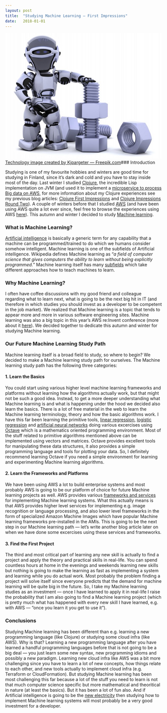 ```yaml
---
layout:	post
title:	"Studying Machine Learning — First Impressions"
date:	2018-01-01
---
```


  ![](/img/1*4LyogDg69yPy9pNQmN47eg.jpeg)[Technology image created by Kjpargeter — Freepik.com](https://www.freepik.com/free-photo/robot-with-nuts-and-bolts_958203.htm)### Introduction

Studying is one of my favourite hobbies and winters are good time for studying in Finland, since it’s dark and cold and you have to stay inside most of the day. Last winter I studied [Clojure](https://clojure.org/), the incredible Lisp implementation on JVM (and used it to implement a [microservice to process Big data on AWS](https://medium.com/@kari.marttila/aws-batch-and-docker-containers-41c92784bd96), for more information about my Clojure experiences see my previous blog articles: [Clojure First Impressions](https://medium.com/tieto-developers/clojure-first-impressions-2c6232f4b514) and [Clojure Impressions Round Two](https://medium.com/tieto-developers/clojure-impressions-round-two-f989c0945f4b)). A couple of winters before that I studied [AWS](https://aws.amazon.com/) (and have been using AWS quite a lot ever since, feel free to browse the experiences using AWS [here](https://medium.com/@kari.marttila)). This autumn and winter I decided to study [Machine learning](https://en.wikipedia.org/wiki/Machine_learning).

### What is Machine Learning?

[Artificial intelligence](https://en.wikipedia.org/wiki/Artificial_intelligence) is basically a generic term for any capability that a machine can be programmed/trained to do which we humans consider somehow intelligent. Machine learning is one of the subfields of Artificial intelligence. Wikipedia defines Machine learning as “*a field of computer science that gives computers the ability to learn without being explicitly programmed.*” Machine learning itself has many [subfields](https://en.wikipedia.org/wiki/Outline_of_machine_learning) which take different approaches how to teach machines to learn.

### Why Machine Learning?

I often have coffee discussions with my good friend and colleague regarding what to learn next, what is going to be the next big hit in IT (and therefore in which studies you should invest as a developer to be competent in the job market). We realized that Machine learning is a topic that tends to appear more and more in various software engineering sites. Machine learning was also a big topic in this year’s AWS re:Invent conference (more about it [here](https://medium.com/@kari.marttila/aws-re-invent-2017-conference-reflections-part-1-55099cb12821)). We decided together to dedicate this autumn and winter for studying Machine learning.

### Our Future Machine Learning Study Path

Machine learning itself is a broad field to study, so where to begin? We decided to make a Machine learning study path for ourselves. The Machine learning study path has the following three categories:

#### 1. Learn the Basics

You could start using various higher level machine learning frameworks and platforms without learning how the algorithms actually work, but that might not be such a good idea. Instead, to get a more deeper understanding what Machine learning is and what is happening under the hood we decided also learn the basics. There is a lot of free material in the web to learn the Machine learning terminology, theory and how the basic algorithms work. I have this far been learning the primitive tools, [linear regression](https://en.wikipedia.org/wiki/Linear_regression), [logistic regression](https://en.wikipedia.org/wiki/Logistic_regression) and [artificial neural networks](https://en.wikipedia.org/wiki/Artificial_neural_network) doing various excercises using [Octave](https://www.gnu.org/software/octave/) which is a mathematics oriented programming environment. Most of the stuff related to primitive algorithms mentioned above can be implemented using vectors and matrices. Octave provides excellent tools for manipulating these data structures, it also provides a simple programming language and tools for plotting your data. So, I definitely recommend learning Octave if you need a simple environment for learning and experimenting Machine learning algorithms.

#### 2. Learn the Frameworks and Platforms

We have been using AWS a lot to build enterprise systems and most probably AWS is going to be our platform of choice for future Machine learning projects as well. AWS provides various [frameworks and services](https://aws.amazon.com/machine-learning/) for implementing Machine learning systems. What this actually means is that AWS provides higher level services for implementing e.g. image recognition or language processing, and also lower level frameworks in the form of specialized Amazon Machine Images which have popular Machine learning frameworks pre-installed in the AMIs. This is going to be the next step in our Machine learning path — let’s write another blog article later on when we have done some excercises using these services and frameworks.

#### 3. Find the First Project

The third and most critical part of learning any new skill is actually to find a project and apply the theory and practical skills in real-life. You can spend countless hours at home in the evenings and weekends learning new skills but nothing is going to make the learning as fast as implementing a system and learning while you do actual work. Most probably the problem finding a project will solve itself since everyone predicts that the demand for machine learning will be quite big in the future. So, I take my Machine learning studies as an investment — once I have learned to apply it in real-life I raise the probability that I am also going to find a Machine learning project (which is pretty much what has happened with every new skill I have learned, e.g. with AWS — “once you learn it you get to use it”).

### Conclusions

Studying Machine learning has been different than e.g. learning a new programming language (like Clojure) or studying some cloud infra (like AWS). Why is that? Learning a new programming language after you have learned a handful programming languages before that is not going to be a big deal — you just learn some new syntax, new programming idioms and possibly a new paradigm. Learning new cloud infra like AWS was a bit more challenging since you have to learn a lot of new concepts, how things relate to each other, and new tools actually to implement cloud infra (e.g. Terraform or CloudFormation). But studying Machine learning has been most challenging this far because a lot of the stuff you need to learn is not that much computer science specific but more mathematical and theoritical in nature (at least the basics). But it has been a lot of fun also. And if Artificial intelligence is going to be the [new electricity](https://medium.com/@Synced/artificial-intelligence-is-the-new-electricity-andrew-ng-cc132ea6264) then studying how to implement Machine learning systems will most probably be a very good investment for a developer.

  